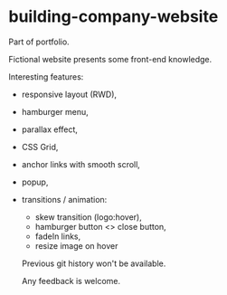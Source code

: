 # building-company-website
Part of portfolio.

Fictional website presents some front-end knowledge.

Interesting features:
- responsive layout (RWD),
- hamburger menu,
- parallax effect,
- CSS Grid,
- anchor links with smooth scroll,
- popup,
- transitions / animation:
  - skew transition (logo:hover),
  - hamburger button <> close button,
  - fadeIn links,
  - resize image on hover  

  Previous git history won't be available.
  
  Any feedback is welcome.
